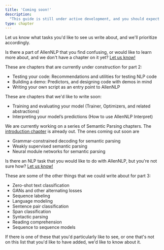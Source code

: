```yaml
---
title: 'Coming soon!'
description:
  "This guide is still under active development, and you should expect regular updates to the guide. This chapter lets you know what's on our mind for what to write next, and tells you how to let us know what you'd like to see."
type: chapter
---
```


<textblock>

Let us know what tasks you'd like to see us write about, and we'll prioritize accordingly.

</textblock>

<exercise id="1" title="Coming soon to part 2">

Is there a part of AllenNLP that you find confusing, or would like to learn more about, and we don't
have a chapter on it yet?  [Let us
know!](https://github.com/allenai/allennlp-guide#requesting-new-chapters)

These are chapters that are currently under construction for part 2:

* Testing your code: Recommendations and utilities for testing NLP code
* Building a demo: Predictors, and designing code with demos in mind
* Writing your own script as an entry point to AllenNLP

These are chapters that we'd like to write soon:

* Training and evaluating your model (Trainer, Optimizers, and related abstractions)
* Interpreting your model’s predictions (How to use AllenNLP Interpret)

</exercise>


<exercise id="2" title="Coming soon to part 3">

We are currently working on a series of Semantic Parsing chapters. The
[introduction chapter](/semantic-parsing-seq2seq) is already out. The ones coming out soon are

* Grammar-constrained decoding for semantic parsing
* Weakly supervised semantic parsing
* Neural module networks for semantic parsing

Is there an NLP task that you would like to do with AllenNLP, but you're not sure how?
[Let us know!](https://github.com/allenai/allennlp-guide#requesting-new-chapters)

These are some of the other things that we could write about for part 3:

* Zero-shot text classification
* GANs and other alternating losses
* Sequence labeling
* Language modeling
* Sentence pair classification
* Span classification
* Syntactic parsing
* Reading comprehension
* Sequence to sequence models

If there is one of these that you'd particularly like to see, or one that's not on this list that
you'd like to have added, we'd like to know about it.

</exercise>
